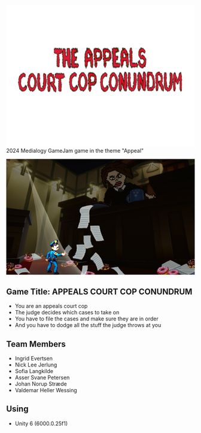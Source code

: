 ![GameJamTitle.png](Assets/Art/GameJamTitle.png)
 2024 Medialogy GameJam game in the theme "Appeal"

![Untitled_Artwork 4.png](Assets/Art/Untitled_Artwork%204.png)

## Game Title: APPEALS COURT COP CONUNDRUM
- You are an appeals court cop
- The judge decides which cases to take on
- You have to file the cases and make sure they are in order
- And you have to dodge all the stuff the judge throws at you


## Team Members
- Ingrid Evertsen
- Nick Lee Jerlung
- Sofia Langkilde
- Asser Svane Petersen 
- Johan Norup Stræde
- Valdemar Heller Wessing

## Using
- Unity 6 (6000.0.25f1)